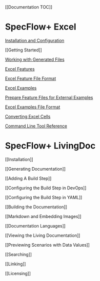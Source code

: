 [[Documentation TOC]]
# SpecFlow+ Excel

[Installation and Configuration](SpecFlowPlus-Excel-Installation-and-Configuration)

[[Getting Started]]

[Working with Generated Files](Working-with-Generated-files-(SpecFlowPlus-Excel))

[Excel Features](Excel-Features)

[Excel Feature File Format](https://github.com/techtalk/SpecFlowPlus-Resources/wiki/Excel-Feature-File-Format)

[Excel Examples](https://github.com/techtalk/SpecFlowPlus-Resources/wiki/Excel-Examples)

[Prepare Feature Files for External Examples](https://github.com/techtalk/SpecFlowPlus-Resources/wiki/Prepare-Feature-Files-for-External-Examples)

[Excel Examples File Format](https://github.com/techtalk/SpecFlowPlus-Resources/wiki/Excel-Examples-File-Format)

[Converting Excel Cells](https://github.com/techtalk/SpecFlowPlus-Resources/wiki/Converting-Excel-Cells)

[Command Line Tool Reference](https://github.com/techtalk/SpecFlowPlus-Resources/wiki/SpecFlowPlus-Excel-Command-Line-Tool-Reference)

# SpecFlow+ LivingDoc

[[Installation]]

[[Generating Documentation]]

[[Adding A Build Step]]

[[Configuring the Build Step in DevOps]]

[[Configuring the Build Step in YAML]]

[[Building the Documentation]]

[[Markdown and Embedding Images]]

[[Documentation Languages]]

[[Viewing the Living Documentation]]

[[Previewing Scenarios with Data Values]]

[[Searching]]

[[Linking]]

[[Licensing]]